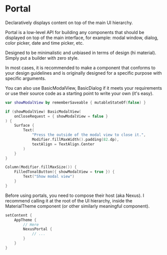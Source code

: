 # Portal

Declaratively displays content on top of the main UI hierarchy.

Portal is a low-level API for building any components that should be displayed on top of the main interface, for example: modal window, dialog, color picker, date and time picker, etc.

Designed to be minimalistic and unbiased in terms of design (hi material). Simply put a builder with zero style.

In most cases, it is recommended to make a component that conforms to your design guidelines and is originally designed for a specific purpose with specific arguments.

You can also use BasicModalView, BasicDialog if it meets your requirements or use their source code as a starting point to write your own (it's easy).

``` Kotlin
var showModalView by rememberSaveable { mutableStateOf(false) }

if (showModalView) BasicModalView(
    onCloseRequest = { showModalView = false }
) {
    Surface {
        Text(
            "Press the outside of the modal view to close it.",
            Modifier.fillMaxWidth().padding(82.dp),
            textAlign = TextAlign.Center
        )
    }
}

Column(Modifier.fillMaxSize()) {
    FilledTonalButton({ showModalView = true }) {
        Text("Show modal view")
    }
}
```

Before using portals, you need to compose their host (aka Nexus). I recommend calling it at the root of the UI hierarchy, inside the MaterialTheme component (or other similarly meaningful component).

``` Kotlin
setContent {
    AppTheme {
        // Here
        NexusPortal {
            // ...
        }
    }
}
```